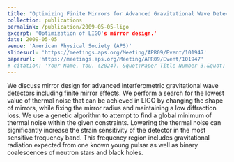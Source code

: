 ```yaml
---
title: "Optimizing Finite Mirrors for Advanced Gravitational Wave Detectors"
collection: publications
permalink: /publication/2009-05-05-ligo
excerpt: 'Optimization of LIGO's mirror design.'
date: 2009-05-05
venue: 'American Physical Society (APS)'
slidesurl: 'https://meetings.aps.org/Meeting/APR09/Event/101947'
paperurl: 'https://meetings.aps.org/Meeting/APR09/Event/101947'
# citation: 'Your Name, You. (2024). &quot;Paper Title Number 3.&quot; <i>GitHub Journal of Bugs</i>. 1(3).'
---
```

We discuss mirror design for advanced interferometric gravitational wave detectors including finite mirror effects. We perform a search for the lowest value of thermal noise that can be achieved in LIGO by changing the shape of mirrors, while fixing the mirror radius and maintaining a low diffraction loss. We use a genetic algorithm to attempt to find a global minimum of thermal noise within the given constraints. Lowering the thermal noise can significantly increase the strain sensitivity of the detector in the most sensitive frequency band. This frequency region includes gravitational radiation expected from one known young pulsar as well as binary coalescences of neutron stars and black holes.